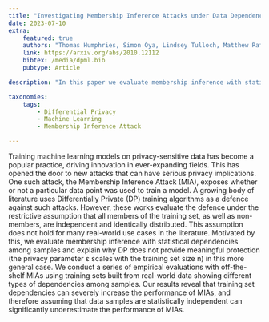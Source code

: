 ```yaml
---
title: "Investigating Membership Inference Attacks under Data Dependencies" 
date: 2023-07-10
extra:
    featured: true
    authors: "Thomas Humphries, Simon Oya, Lindsey Tulloch, Matthew Rafuse, Ian Goldberg, Urs Hengartner, Florian Kerschbaum"
    link: https://arxiv.org/abs/2010.12112
    bibtex: /media/dpml.bib
    pubtype: Article

description: "In this paper we evaluate membership inference with statistical dependencies among samples and explain why DP does not provide meaningful protection (the privacy parameter ε scales with the training set size n) in this more general case."

taxonomies:
    tags:
        - Differential Privacy
        - Machine Learning
        - Membership Inference Attack

---
```

Training machine learning models on privacy-sensitive data has become a popular practice, driving innovation in ever-expanding fields. This has opened the door to new attacks that can have serious privacy implications. One such attack, the Membership Inference Attack (MIA), exposes whether or not a particular data point was used to train a model. A growing body of literature uses Differentially Private (DP) training algorithms as a defence against such attacks. However, these works evaluate the defence under the restrictive assumption that all members of the training set, as well as non-members, are independent and identically distributed. This assumption does not hold for many real-world use cases in the literature. Motivated by this, we evaluate membership inference with statistical dependencies among samples and explain why DP does not provide meaningful protection (the privacy parameter ε scales with the training set size n) in this more general case. We conduct a series of empirical evaluations with off-the-shelf MIAs using training sets built from real-world data showing different types of dependencies among samples. Our results reveal that training set dependencies can severely increase the performance of MIAs, and therefore assuming that data samples are statistically independent can significantly underestimate the performance of MIAs. 

